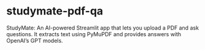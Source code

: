 # studymate-pdf-qa
StudyMate: An AI-powered Streamlit app that lets you upload a PDF and ask questions. It extracts text using PyMuPDF and provides answers with OpenAI’s GPT models.
